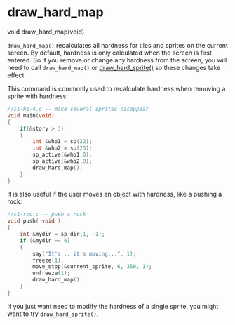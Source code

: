 # draw_hard_map

<Prototype>void draw_hard_map(void)</Prototype>

`draw_hard_map()` recalculates all hardness for tiles and sprites on the current screen. By default, hardness is only calculated when the screen is first entered. So if you remove or change any hardness from the screen, you will need to call `draw_hard_map()` or [draw_hard_sprite()](./draw-hard-sprite.md) so these changes take effect.

This command is commonly used to recalculate hardness when removing a sprite with hardness:

```c
//s1-h1-4.c -- make several sprites disappear
void main(void)
{
    if(&story > 3)
    {
        int &who1 = sp(22);
        int &who2 = sp(23);
        sp_active(&who1,0);
        sp_active(&who2,0);
        draw_hard_map();
    }
}
```

It is also useful if the user moves an object with hardness, like a pushing a rock:

```c
//s1-roc.c -- push a rock
void push( void )
{
    int &mydir = sp_dir(1, -1);
    if (&mydir == 6)
    {
        say("It's .. it's moving...", 1);
        freeze(1);
        move_stop(&current_sprite, 6, 350, 1);
        unfreeze(1);
        draw_hard_map();
    }
}
```

If you just want need to modify the hardness of a single sprite, you might want to try `draw_hard_sprite()`.
